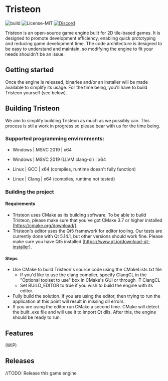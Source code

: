 # Tristeon
![build](https://github.com/Tristeon/Tristeon/workflows/CMake/badge.svg)
![License-MIT](https://img.shields.io/github/license/Tristeon/Tristeon)
[![Discord](https://img.shields.io/static/v1?label=Discord&message=Join%20The%20Discord!&color=white&logo=discord)](https://discord.gg/SyeHrsC)

Tristeon is an open-source game engine built for 2D tile-based games. It is designed to promote development efficiency, enabling quick prototyping and reducing game development time. The code architecture is designed to be easy to understand and maintain, so modifying the engine to fit your needs shouldn't be an issue.

## Getting started
Once the engine is released, binaries and/or an installer will be made available to simplify its usage. For the time being, you'll have to build Tristeon yourself (see below).

## Building Tristeon
We aim to simplify building Tristeon as much as we possibly can. This process is stil a work in progress so please bear with us for the time being.

### Supported programming environments:
- Windows | MSVC 2019 | x64
- Windows | MSVC 2019 (LLVM clang-cl) | x64

- Linux | GCC | x64 (compiles, runtime doesn't fully function)
- Linux | Clang | x64 (compiles, runtime not tested)

### Building the project

#### Requirements
- Tristeon uses CMake as its building software. To be able to build Tristeon, please make sure that you've got CMake 3.7 or higher installed [https://cmake.org/download/].
- Tristeon's editor uses the Qt5 framework for editor tooling. Our tests are currently done with Qt 5.14.1, but other versions should work fine. Please make sure you have Qt5 installed [https://www.qt.io/download-qt-installer].

#### Steps
- Use CMake to build Tristeon's source code using the CMakeLists.txt file
  - If you'd like to use the clang compiler, specify ClangCL in the "Optional toolset to use" box in CMake's GUI or through -T ClangCL
  - Set BUILD_EDITOR to true if you wish to build the engine with its editor.
- Fully build the solution. If you are using the editor, then trying to run the application at this point will result in missing dll errors.
- If you are using the editor run CMake a second time. CMake will detect the built .exe file and will use it to import Qt dlls. 
After this, the engine should be ready to run.

## Features
(WIP)

## Releases
//TODO: Release this game engine 
